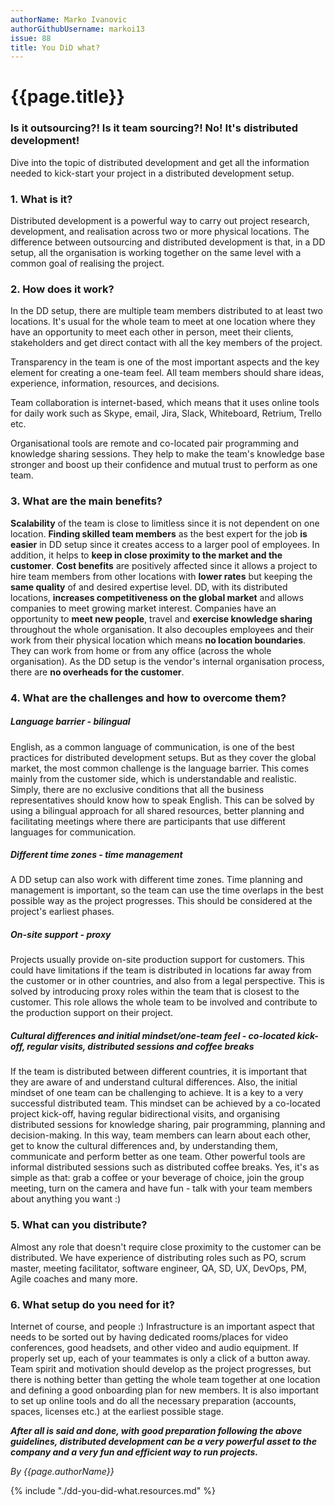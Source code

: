 ```yaml
---
authorName: Marko Ivanovic
authorGithubUsername: markoi13
issue: 88
title: You DiD what?
---
```


# {{page.title}}

### Is it outsourcing?! Is it team sourcing?! No! It's distributed development!

Dive into the topic of distributed development and get all the information needed to kick-start your project in a distributed development setup.

### 1. What is it?
Distributed development is a powerful way to carry out project research, development, and realisation across two or more physical locations. The difference between outsourcing and distributed development is that, in a DD setup, all the organisation is working together on the same level with a common goal of realising the project.

### 2. How does it work?
In the DD setup, there are multiple team members distributed to at least two locations. It's usual for the whole team to meet at one location where they have an opportunity to meet each other in person, meet their clients, stakeholders and get direct contact with all the key members of the project.

Transparency in the team is one of the most important aspects and the key element for creating a one-team feel. All team members should share ideas, experience, information, resources, and decisions.

Team collaboration is internet-based, which means that it uses online tools for daily work such as Skype, email, Jira, Slack, Whiteboard, Retrium, Trello etc.

Organisational tools are remote and co-located pair programming and knowledge sharing sessions. They help to make the team's knowledge base stronger and boost up their confidence and mutual trust to perform as one team.

### 3. What are the main benefits?
**Scalability** of the team is close to limitless since it is not dependent on one location. **Finding skilled team members** as the best expert for the job **is easier** in DD setup since it creates access to a larger pool of employees. In addition, it helps to **keep in close proximity to the market and the customer**. **Cost benefits** are positively affected since it allows a project to hire team members from other locations with **lower rates** but keeping the **same quality** of and desired expertise level.
DD, with its distributed locations, **increases competitiveness on the global market** and allows companies to meet growing market interest. Companies have an opportunity to **meet new people**, travel and **exercise knowledge sharing** throughout the whole organisation.
It also decouples employees and their work from their physical location which means **no location boundaries**. They can work from home or from any office (across the whole organisation).
As the DD setup is the vendor's internal organisation process, there are **no overheads for the customer**.

### 4. What are the challenges and how to overcome them?
##### Language barrier - bilingual
English, as a common language of communication, is one of the best practices for distributed development setups. But as they cover the global market, the most common challenge is the language barrier. This comes mainly from the customer side, which is understandable and realistic. Simply, there are no exclusive conditions that all the business representatives should know how to speak English. This can be solved by using a bilingual approach for all shared resources, better planning and facilitating meetings where there are participants that use different languages for communication.

##### Different time zones - time management
A DD setup can also work with different time zones. Time planning and management is important, so the team can use the time overlaps in the best possible way as the project progresses. This should be considered at the project's earliest phases.

##### On-site support - proxy
Projects usually provide on-site production support for customers. This could have limitations if the team is distributed in locations far away from the customer or in other countries, and also from a legal perspective. This is solved by introducing proxy roles within the team that is closest to the customer. This role allows the whole team to be involved and contribute to the production support on their project.

##### Cultural differences and initial mindset/one-team feel - co-located kick-off, regular visits, distributed sessions and coffee breaks
If the team is distributed between different countries, it is important that they are aware of and understand cultural differences. Also, the initial mindset of one team can be challenging to achieve. It is a key to a very successful distributed team. This mindset can be achieved by a co-located project kick-off, having regular bidirectional visits, and organising distributed sessions for knowledge sharing, pair programming, planning and decision-making. In this way, team members can learn about each other, get to know the cultural differences and, by understanding them, communicate and perform better as one team.
Other powerful tools are informal distributed sessions such as distributed coffee breaks. Yes, it's as simple as that: grab a coffee or your beverage of choice, join the group meeting, turn on the camera and have fun - talk with your team members about anything you want :)

### 5. What can you distribute?
Almost any role that doesn't require close proximity to the customer can be distributed. We have experience of distributing roles such as PO, scrum master, meeting facilitator, software engineer, QA, SD, UX, DevOps, PM, Agile coaches and many more.

### 6. What setup do you need for it?
Internet of course, and people :)
Infrastructure is an important aspect that needs to be sorted out by having dedicated rooms/places for video conferences, good headsets, and other video and audio equipment. If properly set up, each of your teammates is only a click of a button away.
Team spirit and motivation should develop as the project progresses, but there is nothing better than getting the whole team together at one location and defining a good onboarding plan for new members. It is also important to set up online tools and do all the necessary preparation (accounts, spaces, licenses etc.) at the earliest possible stage.

**_After all is said and done, with good preparation following the above guidelines, distributed development can be a very powerful asset to the company and a very fun and efficient way to run projects._**

*By {{page.authorName}}*

{% include "./dd-you-did-what.resources.md" %}
